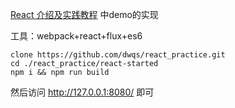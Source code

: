 [React 介绍及实践教程](http://www.ibm.com/developerworks/cn/web/1509_dongyue_react/index.html) 中demo的实现

工具：webpack+react+flux+es6

```
clone https://github.com/dwqs/react_practice.git
cd ./react_practice/react-started
npm i && npm run build
```

然后访问 http://127.0.0.1:8080/ 即可

